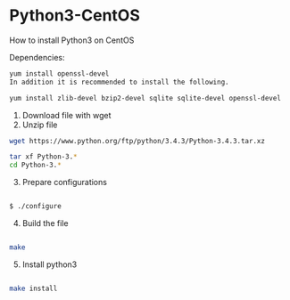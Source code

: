 # Python3-CentOS

How to install Python3 on CentOS


Dependencies:
```sh
yum install openssl-devel
In addition it is recommended to install the following.

yum install zlib-devel bzip2-devel sqlite sqlite-devel openssl-devel
```


1. Download file with wget
2. Unzip file
```sh
wget https://www.python.org/ftp/python/3.4.3/Python-3.4.3.tar.xz

tar xf Python-3.* 
cd Python-3.*
```

3. Prepare configurations

```sh

$ ./configure

```

4. Build the file

```sh

make

```

5. Install python3

```sh

make install

```


